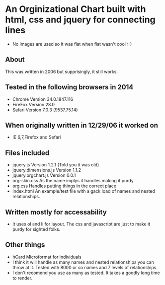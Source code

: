 # An Orginizational Chart built with html, css and jquery for connecting lines

* No images are used so it was flat when flat wasn't cool :-)

## About

This was written in 2006 but supprisingly, it still works.

## Tested in the following browsers in 2014

* Chrome Version 34.0.1847.116
* FireFox Version 28.0
* Safari Version 7.0.3 (9537.75.14)

## When originally written in 12/29/06 it worked on

* IE 6,7,Firefox and Sefari

## Files included

* jquery.js Version 1.2.1 (Told you it was old)
* jquery.dimensions.js Version 1.1.2
* jquery.orgchart.js Version 0.0.1
* org-skin.css As the name implys it handles making it purdy
* org.css Handles putting things in the correct place
* index.html An example/test file with a gack load of names and nested relationships.

## Written mostly for accessability

* It uses ol and li for layout. The css and javascript are just to make it purdy for sighted folks.

## Other things

* hCard Microformat for individuals
* I think it will handle as many names and nested relationships you can throw at it. Tested with 8000 or so names and 7 levels of relationships.
* I don't recomend you use as many as tested. It takes a goodly long time to render.


